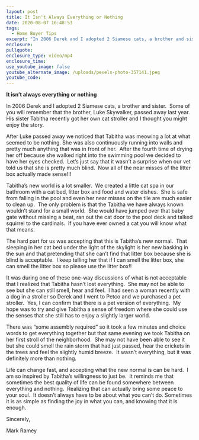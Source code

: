 ```yaml
---
layout: post
title: It Isn't Always Everything or Nothing
date: 2020-08-07 16:48:53
tags:
  - Home Buyer Tips
excerpt: "In 2006 Derek and I adopted 2 Siamese cats, a brother and sister.\_ Some of you will remember that the brother, Luke Skywalker, passed away last year.\_ His sister Tabitha recently got her own cat stroller and I thought you might enjoy the story."
enclosure:
pullquote:
enclosure_type: video/mp4
enclosure_time:
use_youtube_image: false
youtube_alternate_image: /uploads/pexels-photo-357141.jpeg
youtube_code:
---
```


**It isn’t always everything or nothing**

In 2006 Derek and I adopted 2 Siamese cats, a brother and sister.&nbsp; Some of you will remember that the brother, Luke Skywalker, passed away last year.&nbsp; His sister Tabitha recently got her own cat stroller and I thought you might enjoy the story.

After Luke passed away we noticed that Tabitha was meowing a lot at what seemed to be nothing. She was also continuously running into walls and pretty much anything that was in front of her.&nbsp; After the fourth time of drying her off because she walked right into the swimming pool we decided to have her eyes checked.&nbsp; Let’s just say that it wasn’t a surprise when our vet told us that she is pretty much blind.&nbsp; Now all of the near misses of the litter box actually made sense\!\!\!

Tabitha’s new world is a lot smaller.&nbsp; We created a little cat spa in our bathroom with a cat bed, litter box and food and water dishes.&nbsp; She is safe from falling in the pool and even her near misses on the tile are much easier to clean up.&nbsp; The only problem is that the Tabitha we have always known wouldn’t stand for a small world.&nbsp; She would have jumped over that baby gate without missing a beat, ran out the cat door to the pool deck and talked squirrel to the cardinals.&nbsp; If you have ever owned a cat you will know what that means.&nbsp;

The hard part for us was accepting that this is Tabitha’s new normal.&nbsp; That sleeping in her cat bed under the light of the skylight is her new basking in the sun and that pretending that she can’t find that litter box because she is blind is acceptable.&nbsp; I keep telling her that if I can smell the litter box, she can smell the litter box so please use the litter box\!\!&nbsp;

It was during one of these one-way discussions of what is not acceptable that I realized that Tabitha hasn’t lost everything.&nbsp; She may not be able to see but she can still smell, hear and feel.&nbsp; I had seen a woman recently with a dog in a stroller so Derek and I went to Petco and we purchased a pet stroller.&nbsp; Yes, I can confirm that there is a pet version of everything.&nbsp; My hope was to try and give Tabitha a sense of freedom where she could use the senses that she still has to enjoy a slightly larger world.

There was “some assembly required” so it took a few minutes and choice words to get everything together but that same evening we took Tabitha on her first stroll of the neighborhood.&nbsp; She may not have been able to see it but she could smell the rain storm that had just passed, hear the crickets in the trees and feel the slightly humid breeze.&nbsp; It wasn’t everything, but it was definitely more than nothing.&nbsp;&nbsp;

Life can change fast, and accepting what the new normal is can be hard.&nbsp; I am so inspired by Tabitha’s willingness to just be.&nbsp; It reminds me that sometimes the best quality of life can be found somewhere between everything and nothing.&nbsp; Realizing that can actually bring some peace to your soul.&nbsp; It doesn’t always have to be about what you can’t do. Sometimes it is as simple as finding the joy in what you can, and knowing that it is enough.&nbsp;

Sincerely,

Mark Ramey